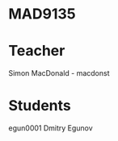 MAD9135
=======

Teacher
=======

Simon MacDonald - macdonst

Students
========

egun0001 Dmitry Egunov
